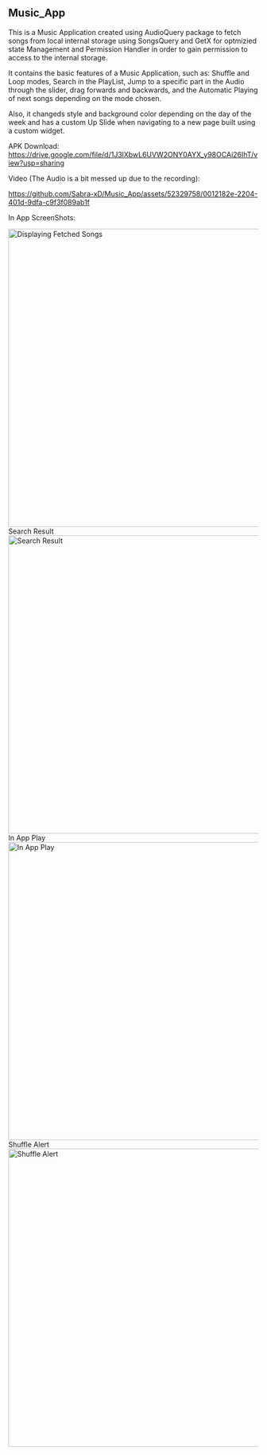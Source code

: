 
## Music_App



This is a Music Application created using AudioQuery package to fetch songs from local internal storage using SongsQuery and GetX for optmizied state Management and Permission Handler in order to gain permission to access to the internal storage. 

It contains the basic features of a Music Application, such as:
Shuffle and Loop modes,
Search in the PlayList,
Jump to a specific part in the Audio through the slider, drag forwards and backwards,
and the Automatic Playing of next songs depending on the mode chosen.

Also, it changeds style and background color depending on the day of the week and has a custom Up Slide when navigating to a new page built using a custom widget.

APK Download: https://drive.google.com/file/d/1J3lXbwL6UVW2ONY0AYX_y98OCAi26IhT/view?usp=sharing


Video (The Audio is a bit messed up due to the recording): 

https://github.com/Sabra-xD/Music_App/assets/52329758/0012182e-2204-401d-9dfa-c9f3f089ab1f






In App ScreenShots:

<img src="https://i.ibb.co/JtLFVgG/localstoragesongs.jpg" alt="Displaying Fetched Songs" width="600" height="600">
Search Result
<img src="https://i.ibb.co/8mtfH0W/search.jpg" alt="Search Result" width="600" height="600">
In App Play
<img src="https://i.ibb.co/Y3KL11f/play.jpg" alt="In App Play" width="600" height="600">
Shuffle Alert
<img src="https://i.ibb.co/YhktKFB/Screenshot-2023-07-09-20-01-54-18-dac4c380272c90ce79f84e95b9d171fa.jpg" alt="Shuffle Alert" width="600" height="600">









